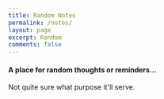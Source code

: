 ```yaml
---
title: Random Notes
permalink: /notes/
layout: page
excerpt: Random
comments: false
---
```


#### A place for random thoughts or reminders...

Not quite sure what purpose it'll serve.